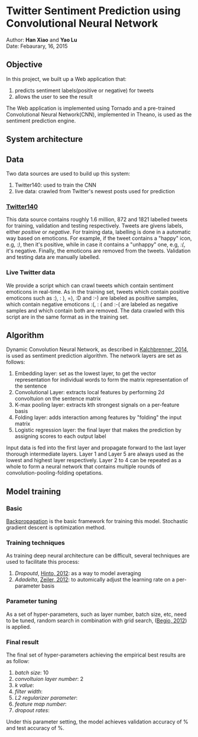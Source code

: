 # Twitter Sentiment Prediction using Convolutional Neural Network

Author: **Han Xiao** and **Yao Lu**  
Date: Febaurary, 16, 2015

## Objective

In this project, we built up a Web application that:

1. predicts sentiment labels(positive or negative) for tweets
2. allows the user to see the result

The Web application is implemented using Tornado and a pre-trained Convolutional Neural Network(CNN), implemented in Theano, is used as the sentiment prediction engine.

## System architecture
<!-- Yao -->
<!-- Technical choices and basic introduction to the UI -->

## Data

Two data sources are used to build up this system:

1. Twitter140: used to train the CNN
2. live data: crawled from Twitter's newest posts used for prediction

### [Twitter140](http://help.sentiment140.com/for-students/)
This data source contains roughly 1.6 million, 872 and 1821 labelled tweets for training, validation and testing respectively. Tweets are givens labels, either *positive* or *negative*. For training data, labelling is done in a automatic way based on emoticons. For example, if the tweet contains a "happy" icon, e.g, *:)*, then it's positive, while in case it contains a "unhappy" one, e.g, *:(*, it's negative. Finally, the emoticons are removed from the tweets. Validation and testing data are manually labelled.

### Live Twitter data
We provide a script which can crawl tweets which contain sentiment emoticons in real-time. As in the training set, tweets which contain positive emoticons such as :), : ), =), :D and :-) are labeled as positive samples, which contain negative emoticons :(, : (  and :-( are labeled as negative samples and which contain both are removed. The data crawled with this script are in the same format as in the training set.

## Algorithm

Dynamic Convolution Neural Network, as described in [Kalchbrenner, 2014](http://nal.co/papers/Kalchbrenner_DCNN_ACL14), is used as sentiment prediction algorithm. The network layers are set as follows:

1. Embedding layer: set as the lowest layer, to get the vector representation for individual words to form the matrix representation of the sentence
2. Convolutional Layer: extracts local features  by performing 2d convoltuion on the sentence matrix
3. K-max pooling layer: extracts kth strongest signals on a per-feature basis
4. Folding layer: adds interaction among features by "folding" the input matrix
5. Logistic regression layer: the final layer that makes the prediction by assigning scores to each output label

Input data is fed into the first layer and propagate forward to the last layer thorough intermediate layers. Layer 1 and Layer 5 are always used as the lowest and highest layer respectively. Layer 2 to 4 can be repeated as a whole to form a neural network that contains multiple rounds of convolution-pooling-folding opetations.

## Model training

### Basic
[Backpropagation](http://en.wikipedia.org/wiki/Backpropagation) is the basic framework for training this model. Stochastic gradient descent is optimization method.

### Training techniques
As training deep neural architecture can be difficult, several techniques are used to facilitate this process:

1. *Dropoutd*, [Hinto, 2012](http://arxiv.org/pdf/1207.0580.pdf): as a way to model averaging
2. *Adadelta*, [Zeiler, 2012](http://arxiv.org/abs/1212.5701): to automically adjust the learning rate on a per-parameter basis 

### Parameter tuning

As a set of hyper-parameters, such as layer number, batch size, etc, need to be tuned, random search in combination with grid search, ([Begio, 2012](http://arxiv.org/abs/1206.5533)) is applied.

### Final result

The final set of hyper-parameters achieving the empirical best results are as follow:

1. *batch size*: 10
2. *convoltuion layer number*: 2
3. *k value*:
4. *filter width*:
5. *L2 regularizer parameter*:
6. *feature map number*:
7. *dropout rates*: 

Under this parameter setting, the model achieves validation accuracy of % and test accuracy of %.


